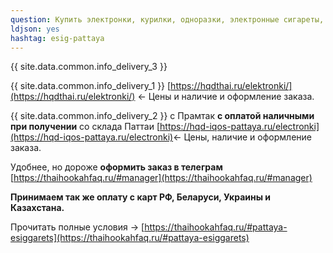 ```yaml
---
question: Купить электронки, курилки, одноразки, электронные сигареты, вейпы в Паттайе
ldjson: yes
hashtag: esig-pattaya
---
```


{{ site.data.common.info_delivery_3 }}

{{ site.data.common.info_delivery_1 }} [https://hqdthai.ru/elektronki/](https://hqdthai.ru/elektronki/) <- Цены и наличие и оформление заказа.

{{ site.data.common.info_delivery_2 }} с Прамтак **с оплатой наличными при получении** со склада Паттаи [https://hqd-iqos-pattaya.ru/electronki](https://hqd-iqos-pattaya.ru/electronki)<- Цены, наличие и оформление заказа.

Удобнее, но дороже **оформить заказ в телеграм** [https://thaihookahfaq.ru/#manager](https://thaihookahfaq.ru/#manager)

**Принимаем так же оплату с карт РФ, Беларуси, Украины и Казахстана.**

Прочитать полные условия -> [https://thaihookahfaq.ru/#pattaya-esiggarets](https://thaihookahfaq.ru/#pattaya-esiggarets)
